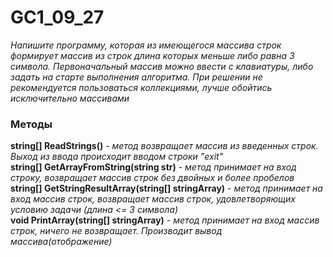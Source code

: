 # GC1_09_27

_Напишите программу, которая из имеющегося массива строк формирует массив из строк длина которых меньше либо равна 3 символа. Первоначальный массив можно ввести с клавиатуры, либо задать на старте выполнения алгоритма. При решении не рекомендуется пользоваться коллекциями, лучше обойтись исключительно массивами_

### Методы
**string[] ReadStrings()** - _метод возвращает массив из введенных строк. Выход из ввода происходит вводом строки "exit"_   
**string[] GetArrayFromString(string str)** - _метод принимает на вход строку, возвращает массив строк без двойных и более пробелов_   
**string[] GetStringResultArray(string[] stringArray)** - _метод принимает на вход массив строк, возвращает массив строк, удовлетворяющих условию задачи (длина <= 3 символа)_   
**void PrintArray(string[] stringArray)** - _метод принимает на вход массив строк, ничего не возвращает. Производит вывод массива(отображение)_   
